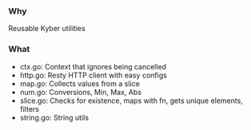 ### Why

Reusable Kyber utilities

### What

- ctx.go: Context that ignores being cancelled
- http.go: Resty HTTP client with easy configs
- map.go: Collects values from a slice
- num.go: Conversions, Min, Max, Abs
- slice.go: Checks for existence, maps with fn, gets unique elements, filters
- string.go: String utils
